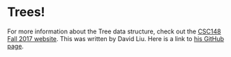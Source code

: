 # Trees!
For more information about the Tree data structure, check out the [CSC148 Fall 2017 website](https://www.teach.cs.toronto.edu/~csc148h/fall/lectures/trees/common/trees.html).
This was written by David Liu. Here is a link to [his GitHub page](https://github.com/david-yz-liu).
